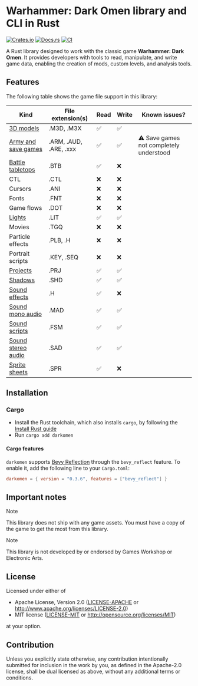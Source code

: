 # Warhammer: Dark Omen library and CLI in Rust

[![Crates.io](https://img.shields.io/crates/v/darkomen.svg)](https://crates.io/crates/darkomen)
[![Docs.rs](https://docs.rs/darkomen/badge.svg)](https://docs.rs/darkomen)
[![CI](https://github.com/mgi388/darkomen/workflows/CI/badge.svg)](https://github.com/mgi388/darkomen/actions)

A Rust library designed to work with the classic game **Warhammer: Dark Omen**. It provides developers with tools to read, manipulate, and write game data, enabling the creation of mods, custom levels, and analysis tools.

## Features

The following table shows the game file support in this library:

| Kind                                       | File extension(s)      | Read | Write | Known issues?                           |
| ------------------------------------------ | ---------------------- | ---- | ----- | --------------------------------------- |
| [3D models](src/m3d)                       | .M3D, .M3X             | ✅   | ✅    |                                         |
| [Army and save games](src/army)            | .ARM, .AUD, .ARE, .xxx | ✅   | ✅    | ⚠️ Save games not completely understood |
| [Battle tabletops](src/battle_tabletop)    | .BTB                   | ✅   | ❌    |                                         |
| CTL                                        | .CTL                   | ❌   | ❌    |                                         |
| Cursors                                    | .ANI                   | ❌   | ❌    |                                         |
| Fonts                                      | .FNT                   | ❌   | ❌    |                                         |
| Game flows                                 | .DOT                   | ❌   | ❌    |                                         |
| [Lights](src/light)                        | .LIT                   | ✅   | ✅    |                                         |
| Movies                                     | .TGQ                   | ❌   | ❌    |                                         |
| Particle effects                           | .PLB, .H               | ❌   | ❌    |                                         |
| Portrait scripts                           | .KEY, .SEQ             | ❌   | ❌    |                                         |
| [Projects](src/project)                    | .PRJ                   | ✅   | ✅    |                                         |
| [Shadows](src/shadow)                      | .SHD                   | ✅   | ✅    |                                         |
| [Sound effects](src/sound/sfx)             | .H                     | ✅   | ❌    |                                         |
| [Sound mono audio](src/sound/mad)          | .MAD                   | ✅   | ✅    |                                         |
| [Sound scripts](src/sound/script)          | .FSM                   | ✅   | ✅    |                                         |
| [Sound stereo audio](src/sound/sad)        | .SAD                   | ✅   | ✅    |                                         |
| [Sprite sheets](src/graphics/sprite_sheet) | .SPR                   | ✅   | ❌    |                                         |

## Installation

### Cargo

- Install the Rust toolchain, which also installs `cargo`, by following the [Install Rust guide](https://www.rust-lang.org/tools/install)
- Run `cargo add darkomen`

#### Cargo features

`darkomen` supports [Bevy Reflection](https://docs.rs/bevy_reflect/latest/bevy_reflect)
through the `bevy_reflect` feature. To enable it, add the following line to
your `Cargo.toml`:

```toml
darkomen = { version = "0.3.6", features = ["bevy_reflect"] }
```

## Important notes

> [!NOTE]
> This library does not ship with any game assets. You must have a copy of the game to get the most from this library.

> [!NOTE]
> This library is not developed by or endorsed by Games Workshop or Electronic Arts.

## License

Licensed under either of

- Apache License, Version 2.0
  ([LICENSE-APACHE](LICENSE-APACHE) or http://www.apache.org/licenses/LICENSE-2.0)
- MIT license
  ([LICENSE-MIT](LICENSE-MIT) or http://opensource.org/licenses/MIT)

at your option.

## Contribution

Unless you explicitly state otherwise, any contribution intentionally submitted
for inclusion in the work by you, as defined in the Apache-2.0 license, shall be
dual licensed as above, without any additional terms or conditions.
